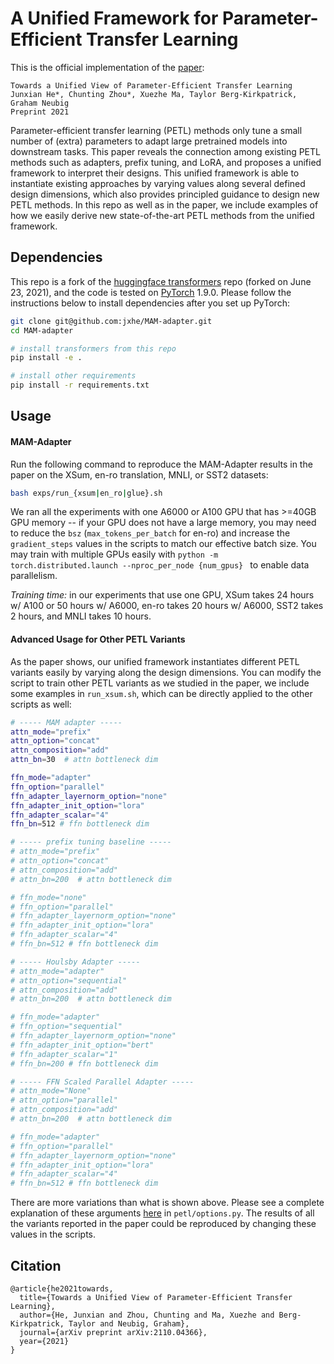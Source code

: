 # A Unified Framework for Parameter-Efficient Transfer Learning
This is the official implementation of the [paper](https://arxiv.org/abs/2110.04366):

```
Towards a Unified View of Parameter-Efficient Transfer Learning
Junxian He*, Chunting Zhou*, Xuezhe Ma, Taylor Berg-Kirkpatrick, Graham Neubig
Preprint 2021
```

Parameter-efficient transfer learning (PETL) methods only tune a small number of (extra) parameters to adapt large pretrained models into downstream tasks. This paper reveals the connection among existing PETL methods such as adapters, prefix tuning, and LoRA, and proposes a unified framework to interpret their designs. This unified framework is able to instantiate existing approaches by varying values along several defined design dimensions, which also provides principled guidance to design new PETL methods. In this repo as well as in the paper, we include examples of how we easily derive new state-of-the-art PETL methods from the unified framework.

## Dependencies

This repo is a fork of the [huggingface transformers](https://github.com/huggingface/transformers) repo (forked on June 23, 2021), and the code is tested on [PyTorch](https://pytorch.org) 1.9.0. Please follow the instructions below to install dependencies after you set up PyTorch:

```bash
git clone git@github.com:jxhe/MAM-adapter.git
cd MAM-adapter

# install transformers from this repo
pip install -e .

# install other requirements
pip install -r requirements.txt
```


## Usage

#### MAM-Adapter

Run the following command to reproduce the MAM-Adapter results in the paper on the XSum, en-ro translation, MNLI, or SST2 datasets:

```bash
bash exps/run_{xsum|en_ro|glue}.sh
```

We ran all the experiments with one A6000 or A100 GPU that has >=40GB GPU memory -- if your GPU does not have a large memory, you may need to reduce the `bsz` (`max_tokens_per_batch` for en-ro) and increase the `gradient_steps` values in the scripts to match our effective batch size. You may train with multiple GPUs easily with `python -m torch.distributed.launch --nproc_per_node {num_gpus} ` to enable data parallelism. 

*Training time:* in our experiments that use one GPU, XSum takes 24 hours w/ A100 or 50 hours w/ A6000, en-ro takes 20 hours w/ A6000, SST2 takes 2 hours, and MNLI takes 10 hours.

#### Advanced Usage for Other PETL Variants
As the paper shows, our unified framework instantiates different PETL variants easily by varying along the design dimensions. You can modify the script to train other PETL variants as we studied in the paper, we include some examples in `run_xsum.sh`, which can be directly applied to the other scripts as well:

```bash
# ----- MAM adapter -----
attn_mode="prefix"
attn_option="concat"
attn_composition="add"
attn_bn=30  # attn bottleneck dim

ffn_mode="adapter"
ffn_option="parallel"
ffn_adapter_layernorm_option="none"
ffn_adapter_init_option="lora"
ffn_adapter_scalar="4"
ffn_bn=512 # ffn bottleneck dim

# ----- prefix tuning baseline ----- 
# attn_mode="prefix"
# attn_option="concat"
# attn_composition="add"
# attn_bn=200  # attn bottleneck dim

# ffn_mode="none"
# ffn_option="parallel"
# ffn_adapter_layernorm_option="none"
# ffn_adapter_init_option="lora"
# ffn_adapter_scalar="4"
# ffn_bn=512 # ffn bottleneck dim

# ----- Houlsby Adapter ----- 
# attn_mode="adapter"
# attn_option="sequential"
# attn_composition="add"
# attn_bn=200  # attn bottleneck dim

# ffn_mode="adapter"
# ffn_option="sequential"
# ffn_adapter_layernorm_option="none"
# ffn_adapter_init_option="bert"
# ffn_adapter_scalar="1"
# ffn_bn=200 # ffn bottleneck dim

# ----- FFN Scaled Parallel Adapter ----- 
# attn_mode="None"
# attn_option="parallel"
# attn_composition="add"
# attn_bn=200  # attn bottleneck dim

# ffn_mode="adapter"
# ffn_option="parallel"
# ffn_adapter_layernorm_option="none"
# ffn_adapter_init_option="lora"
# ffn_adapter_scalar="4"
# ffn_bn=512 # ffn bottleneck dim
```

There are more variations than what is shown above. Please see a complete explanation of these arguments [here]() in `petl/options.py`. The results of all the variants reported in the paper could be reproduced by changing these values in the scripts.




## Citation

```
@article{he2021towards,
  title={Towards a Unified View of Parameter-Efficient Transfer Learning},
  author={He, Junxian and Zhou, Chunting and Ma, Xuezhe and Berg-Kirkpatrick, Taylor and Neubig, Graham},
  journal={arXiv preprint arXiv:2110.04366},
  year={2021}
}
```



